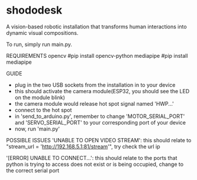 # shododesk
A vision-based robotic installation that transforms human interactions into dynamic visual compositions.

To run, simply run main.py.

REQUIREMENTS
opencv #pip install opencv-python
mediapipe #pip install mediapipe

GUIDE
- plug in the two USB sockets from the installation in to your device
- this should activate the camera module(ESP32, you should see the LED on the module blink)
- the camera module would release hot spot signal named 'HWP...'
- connect to the hot spot
- in 'send_to_arduino.py', remember to change 'MOTOR_SERIAL_PORT' and 'SERVO_SERIAL_PORT' to your corresponding port of your device
- now, run 'main.py'

POSSIBLE ISSUES
'UNABLE TO OPEN VIDEO STREAM': this should relate to "stream_url = 'http://192.168.5.1:81/stream'", try check the url ip

'[ERROR] UNABLE TO CONNECT...': this should relate to the ports that python is trying to access does not exist or is being occupied, change to the correct serial port
